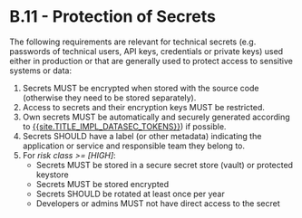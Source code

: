 # B.11 - Protection of Secrets

The following requirements are relevant for technical secrets (e.g. passwords of technical users, API keys, credentials or private keys) used either in production or that are generally used to protect access to sensitive systems or data:

1. Secrets MUST be encrypted when stored with the source code (otherwise they need to be stored separately).
2. Access to secrets and their encryption keys MUST be restricted.
3. Own secrets MUST be automatically and securely generated according to [{{site.TITLE_IMPL_DATASEC_TOKENS}}]({{site.URL_IMPL_DATASEC_TOKENS}})) if possible.
4. Secrets SHOULD have a label (or other metadata) indicating the application or service and responsible team they belong to.
5. For *risk class >= [HIGH]*:
    - Secrets MUST be stored in a secure secret store (vault) or protected keystore
    - Secrets MUST be stored encrypted
    - Secrets SHOULD be rotated at least once per year
    - Developers or admins MUST not have direct access to the secret 
